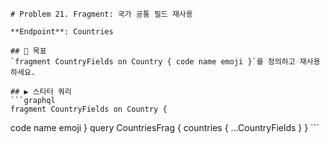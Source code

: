     # Problem 21. Fragment: 국가 공통 필드 재사용

    **Endpoint**: Countries

    ## 🎯 목표
    `fragment CountryFields on Country { code name emoji }`를 정의하고 재사용하세요.

    ## ▶ 스타터 쿼리
    ```graphql
    fragment CountryFields on Country {
  code
  name
  emoji
}
query CountriesFrag {
  countries { ...CountryFields }
}
    ```
